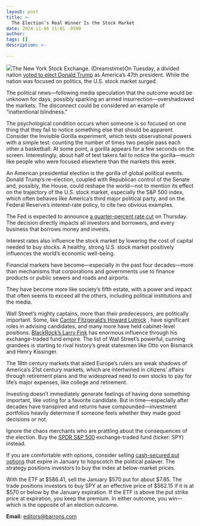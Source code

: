 ```yaml
---
layout: post
title: >-
  The Election’s Real Winner Is the Stock Market
date: 2024-11-06 11:01 -0500
author: 
tags: []
description: >-
  
---
```

![](https://images.barrons.com/im-10105090/?width=639&height=426)The New York Stock Exchange.  (Dreamstime)On Tuesday, a divided nation [voted to elect Donald Trump](https://www.barrons.com/livecoverage/election-results-trump-harris-2024?mod=article_inline) as America’s 47th president. While the nation was focused on politics, the U.S. stock market surged.

The political news—following media speculation that the outcome would be unknown for days, possibly sparking an armed insurrection—overshadowed the markets. The disconnect could be considered an example of “inattentional blindness.”

The psychological condition occurs when someone is so focused on one thing that they fail to notice something else that should be apparent. Consider the Invisible Gorilla experiment, which tests observational powers with a simple test: counting the number of times two people pass each other a basketball. At some point, a gorilla appears for a few seconds on the screen. Interestingly, about half of test takers fail to notice the gorilla—much like people who were focused elsewhere than the markets this week.

An American presidential election is the gorilla of global political events. Donald Trump’s re-election, coupled with Republican control of the Senate and, possibly, the House, could reshape the world—not to mention its effect on the trajectory of the U.S. stock market, especially the S&P 500 index, which often behaves like America’s third major political party, and on the Federal Reserve’s interest-rate policy, to cite two obvious examples.

The Fed is expected to announce [a quarter-percent rate cut](https://www.barrons.com/news/us-fed-expected-to-look-beyond-trump-win-and-cut-rates-again-347a64a8) on Thursday. The decision directly impacts all investors and borrowers, and every business that borrows money and invests.

Interest rates also influence the stock market by lowering the cost of capital needed to buy stocks. A healthy, strong U.S. stock market positively influences the world’s economic well-being.

Financial markets have become—especially in the past four decades—more than mechanisms that corporations and governments use to finance products or public sewers and roads and airports.

They have become more like society’s fifth estate, with a power and impact that often seems to exceed all the others, including political institutions and the media.

Wall Street’s mighty captains, more than their predecessors, are politically important. Some, like [Cantor Fitzgerald’s Howard Lutnick](https://www.barrons.com/articles/trump-harris-election-campaign-billionaires-megadonors-6cf28b0c?mod=article_inline) , have significant roles in advising candidates, and many more have held cabinet-level positions. [BlackRock’s Larry Fink](https://www.barrons.com/articles/blackrock-larry-fink-51624661988?mod=article_inline) has enormous influence through his exchange-traded fund empire. The list of Wall Street’s powerful, cunning grandees is starting to rival history’s great statesmen like Otto von Bismarck and Henry Kissinger.

The 18th century markets that aided Europe’s rulers are weak shadows of America’s 21st century markets, which are intertwined in citizens’ affairs through retirement plans and the widespread need to own stocks to pay for life’s major expenses, like college and retirement.

Investing doesn’t immediately generate feelings of having done something important, like voting for a favorite candidate. But in time—especially after decades have transpired and returns have compounded—investment portfolios heavily determine if someone feels whether they made good decisions or not.

Ignore the chaos merchants who are prattling about the consequences of the election. Buy the [SPDR S&P 500](/market-data/funds/spy?mod=article_chiclet) exchange-traded fund (ticker: SPY) instead.

If you are comfortable with options, consider selling [cash-secured put options](https://www.barrons.com/articles/how-to-buy-and-sell-options-without-making-a-fool-of-yourself-51600336811?mod=article_inline) that expire in January to hopscotch the political palaver. The strategy positions investors to buy the index at below-market prices.

With the ETF at \$586.41, sell the January \$570 put for about \$7.85. The trade positions investors to buy SPY at an effective price of \$562.15 if it is at \$570 or below by the January expiration. If the ETF is above the put strike price at expiration, you keep the premium. In either outcome, you win—which is the opposite of an election outcome.

**Email:** [editors@barrons.com](mailto:editors@barrons.com)

